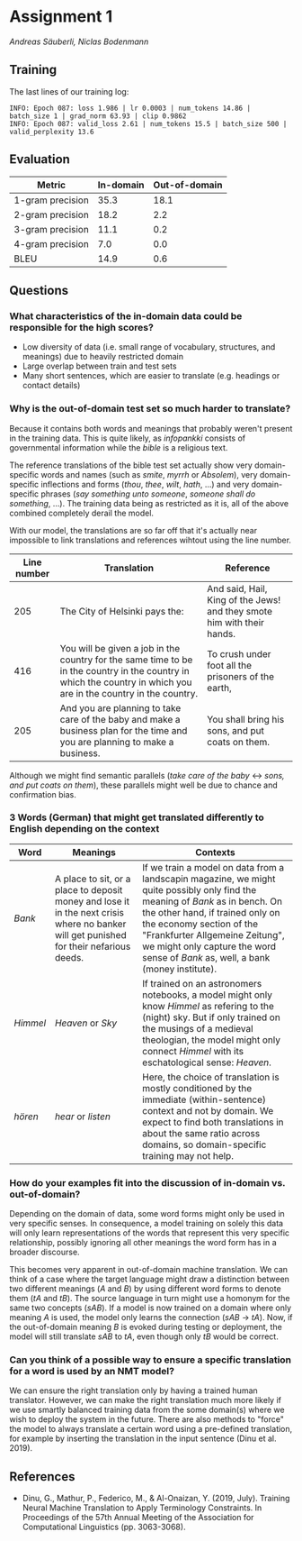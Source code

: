 # Assignment 1

*Andreas Säuberli, Niclas Bodenmann*

## Training

The last lines of our training log:

```
INFO: Epoch 087: loss 1.986 | lr 0.0003 | num_tokens 14.86 | batch_size 1 | grad_norm 63.93 | clip 0.9862                         
INFO: Epoch 087: valid_loss 2.61 | num_tokens 15.5 | batch_size 500 | valid_perplexity 13.6
```

## Evaluation

| Metric           | In-domain | Out-of-domain |
| ---------------- | --------- | ------------- |
| 1-gram precision | 35.3      | 18.1          |
| 2-gram precision | 18.2      | 2.2           |
| 3-gram precision | 11.1      | 0.2           |
| 4-gram precision | 7.0       | 0.0           |
| BLEU             | 14.9      | 0.6           |

## Questions

### What characteristics of the in-domain data could be responsible for the high scores?

- Low diversity of data (i.e. small range of vocabulary, structures, and meanings) due to heavily restricted domain
- Large overlap between train and test sets
- Many short sentences, which are easier to translate (e.g. headings or contact details)

### Why is the out-of-domain test set so much harder to translate?

Because it contains both words and meanings that probably weren't present in the training data. This is quite likely, as *infopankki* consists of governmental information while the *bible* is a religious text. 

The reference translations of the bible test set actually show very domain-specific words and names (such as *smite*, *myrrh* or *Absolem*), very domain-specific inflections and forms (*thou*, *thee*, *wilt*, *hath*, ...) and very domain-specific phrases (*say something unto someone*, *someone shall do something*, ...). The training data being as restricted as it is, all of the above combined completely derail the model.

With our model, the translations are so far off that it's actually near impossible to link translations and references wihtout using the line number.

| Line number | Translation | Reference |
|--|--------|--------|
| 205 | The City of Helsinki pays the: | And said, Hail, King of the Jews! and they smote him with their hands. |
| 416 | You will be given a job in the country for the same time to be in the country in the country in which the country in which you are in the country in the country. | To crush under foot all the prisoners of the earth, |
| 205 | And you are planning to take care of the baby and make a business plan for the time and you are planning to make a business.| You shall bring his sons, and put coats on them. |

Although we might find semantic parallels (*take care of the baby* <-> *sons, and put coats on them*), these parallels might well be due to chance and confirmation bias.

### 3 Words (German) that might get translated differently to English depending on the context

| Word | Meanings | Contexts |
|--|---|----------|
| *Bank* | A place to sit, or a place to deposit money and lose it in the next crisis where no banker will get punished for their nefarious deeds. | If we train a model on data from a landscapin magazine, we might quite possibly only find the meaning of *Bank* as in bench. On the other hand, if trained only on the economy section of the "Frankfurter Allgemeine Zeitung", we might only capture the word sense of *Bank* as, well, a bank (money institute). |
| *Himmel* | *Heaven* or *Sky* | If trained on an astronomers notebooks, a model might only know *Himmel* as refering to the (night) sky. But if only trained on the musings of a medieval theologian, the model might only connect *Himmel* with its eschatological sense: *Heaven*.|
| *hören* | *hear* or *listen* | Here, the choice of translation is mostly conditioned by the immediate (within-sentence) context and not by domain. We expect to find both translations in about the same ratio across domains, so domain-specific training may not help. |

### How do your examples fit into the discussion of in-domain vs. out-of-domain?

Depending on the domain of data, some word forms might only be used in very specific senses. In consequence, a model training on solely this data will only learn  representations of the words that represent this very specific relationship, possibly ignoring all other meanings the word form has in a broader discourse.

This becomes very apparent in out-of-domain machine translation. We can think of a case where the target language might draw a distinction between two different meanings (*A* and *B*) by using different word forms to denote them (*tA* and *tB*). The source language in turn might use a homonym for the same two concepts (*sAB*). If a model is now trained on a domain where only meaning *A* is used, the model only learns the connection (*sAB* -> *tA*). Now, if the out-of-domain meaning *B* is evoked during testing or deployment, the model will still translate *sAB* to *tA*, even though only *tB* would be correct.

### Can you think of a possible way to ensure a specific translation for a word is used by an NMT model?

We can ensure the right translation only by having a trained human translator. However, we can make the right translation much more likely if we use smartly balanced training data from the some domain(s) where we wish to deploy the system in the future. There are also methods to "force" the model to always translate a certain word using a pre-defined translation, for example by inserting the translation in the input sentence (Dinu et al. 2019).

## References

- Dinu, G., Mathur, P., Federico, M., & Al-Onaizan, Y. (2019, July). Training Neural Machine Translation to Apply Terminology Constraints. In Proceedings of the 57th Annual Meeting of the Association for Computational Linguistics (pp. 3063-3068).
